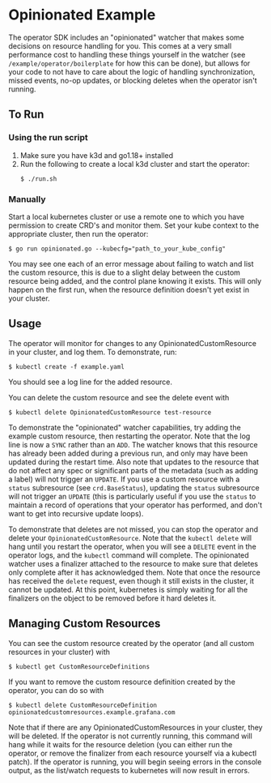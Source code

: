 # Opinionated Example

The operator SDK includes an "opinionated" watcher that makes some decisions on resource handling for you. This comes at a very small performance cost to handling these things yourself in the watcher (see `/example/operator/boilerplate` for how this can be done), but allows for your code to not have to care about the logic of handling synchronization, missed events, no-op updates, or blocking deletes when the operator isn't running.

## To Run

### Using the run script
1. Make sure you have k3d and go1.18+ installed
2. Run the following to create a local k3d cluster and start the operator:
    ```shell
   $ ./run.sh
    ```

### Manually
Start a local kubernetes cluster or use a remote one to which you have permission to create CRD's and monitor them. 
Set your kube context to the appropriate cluster, then run the operator:
```shell
$ go run opinionated.go --kubecfg="path_to_your_kube_config"
```


You may see one each of an error message about failing to watch and list the custom resource, 
this is due to a slight delay between the custom resource being added, and the control plane knowing it exists. 
This will only happen on the first run, when the resource definition doesn't yet exist in your cluster.

## Usage

The operator will monitor for changes to any OpinionatedCustomResource in your cluster, and log them. To demonstrate, run:
```shell
$ kubectl create -f example.yaml
```
You should see a log line for the added resource.

You can delete the custom resource and see the delete event with
```shell
$ kubectl delete OpinionatedCustomResource test-resource
```

To demonstrate the "opinionated" watcher capabilities, try adding the example custom resource, then restarting the operator. 
Note that the log line is now a `SYNC` rather than an `ADD`. The watcher knows that this resource has already been added during a previous run, 
and only may have been updated during the restart time. Also note that updates to the resource that do not affect any spec 
or significant parts of the metadata (such as adding a label) will not trigger an `UPDATE`. If you use a custom resource with a `status` subresource (see `crd.BaseStatus`), 
updating the `status` subresource will not trigger an `UPDATE` (this is particularly useful if you use the `status` 
to maintain a record of operations that your operator has performed, and don't want to get into recursive update loops).

To demonstrate that deletes are not missed, you can stop the operator and delete your `OpinionatedCustomResource`. 
Note that the `kubectl delete` will hang until you restart the operator, when you will see a `DELETE` event in the operator logs, 
and the `kubectl` command will complete. The opinionated watcher uses a finalizer attached to the resource to make sure that deletes only complete 
after it has acknowledged them. Note that once the resource has received the `delete` request, even though it still exists in the cluster, it cannot be updated. 
At this point, kubernetes is simply waiting for all the finalizers on the object to be removed before it hard deletes it.

## Managing Custom Resources

You can see the custom resource created by the operator (and all custom resources in your cluster) with
```shell
$ kubectl get CustomResourceDefinitions
```
If you want to remove the custom resource definition created by the operator, you can do so with
```shell
$ kubectl delete CustomResourceDefinition opinionatedcustomresources.example.grafana.com
```
Note that if there are any OpinionatedCustomResources in your cluster, they will be deleted. 
If the operator is not currently running, this command will hang while it waits for the resource deletion 
(you can either run the operator, or remove the finalizer from each resource yourself via a kubectl patch). 
If the operator is running, you will begin seeing errors in the console output, as the list/watch requests to kubernetes will now result in errors.